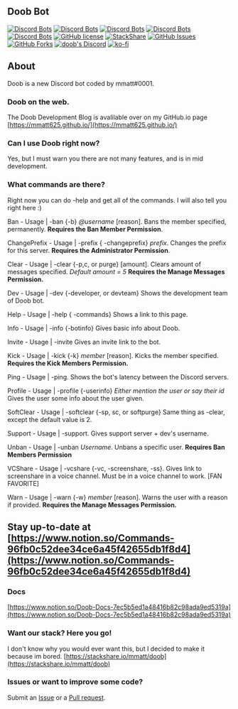 ## Doob Bot

[![Discord Bots](https://top.gg/api/widget/status/680606346952966177.svg)](https://top.gg/bot/680606346952966177) [![Discord Bots](https://top.gg/api/widget/upvotes/680606346952966177.svg?noavatar=true)](https://top.gg/bot/680606346952966177) [![Discord Bots](https://top.gg/api/widget/lib/680606346952966177.svg?noavatar=true)](https://top.gg/bot/680606346952966177) [![Discord Bots](https://discordbots.org/api/widget/owner/680606346952966177.svg?noavatar=true)](https:/top.gg/bot/680606346952966177) [![Discord Bots](https://top.gg/api/widget/servers/680606346952966177.svg?noavatar=true)](https://top.gg/bot/680606346952966177) [![GitHub license](https://img.shields.io/github/license/mmatt625/doob.svg)](https://github.com/mmatt625/doob/blob/master/LICENSE) [![StackShare](http://img.shields.io/badge/tech-stack-0690fa.svg?style=flat)](https://stackshare.io/mmatt/doob) [![GitHub Issues](https://img.shields.io/github/issues/mmatt625/doob)](https://github.com/mmatt625/doob/issues) [![GitHub Forks](https://img.shields.io/github/forks/mmatt625/doob)](https://github.com/mmatt625/doob/network/members) [![doob&apos;s Discord](https://discordapp.com/api/guilds/702352937980133386/widget.png?style=shield)](https://discord.gg/ryTYWjD) [![ko-fi](https://www.ko-fi.com/img/githubbutton_sm.svg)](https://ko-fi.com/mmatt)

## About

Doob is a new Discord bot coded by mmatt\#0001.

### Doob on the web.

The Doob Development Blog is avalilable over on my GitHub.io page [https://mmatt625.github.io/](https://mmatt625.github.io/)

### Can I use Doob right now?

Yes, but I must warn you there are not many features, and is in mid development.

### What commands are there?

Right now you can do -help and get all of the commands. I will also tell you right here :\)

Ban - Usage \| -ban {-b} _@username_ \[reason\]. Bans the member specified, permanently. **Requires the Ban Member Permission**.

ChangePrefix - Usage \| -prefix { -changeprefix} _prefix_. Changes the prefix for this server. **Requires the Administrator Permission**.

Clear - Usage \| -clear {-p,c, or purge} \[amount\]. Clears amount of messages specified. _Default amount = 5_ **Requires the Manage Messages Permission.**

Dev - Usage \| -dev {-developer, or devteam} Shows the development team of Doob bot.

Help - Usage \| -help { -commands} Shows a link to this page.

Info - Usage \| -info {-botinfo} Gives basic info about Doob.

Invite - Usage \| -invite Gives an invite link to the bot.

Kick - Usage \| -kick {-k} _member_ \[reason\]. Kicks the member specified. **Requires the Kick Members Permission.**

Ping - Usage \| -ping. Shows the bot's latency between the Discord servers.

Profile - Usage \| -profile {-userinfo} _Either mention the user or say their id_ Gives the user some info about the user given.

SoftClear - Usage \| -softclear {-sp, sc, or softpurge} Same thing as -clear, except the default value is 2.

Support - Usage \| -support. Gives support server + dev's username.

Unban - Usage \| -unban _Username_. Unbans a specific user. **Requires Ban Members Permission**

VCShare - Usage \| -vcshare {-vc, -screenshare, -ss}. Gives link to screenshare in a voice channel. Must be in a voice channel to work. \[FAN FAVORITE\]

Warn - Usage \| -warn {-w} _member_ \[reason\]. Warns the user with a reason if provided. **Requires the Manage Messages Permission.**

## Stay up-to-date at [https://www.notion.so/Commands-96fb0c52dee34ce6a45f42655db1f8d4](https://www.notion.so/Commands-96fb0c52dee34ce6a45f42655db1f8d4)

### Docs

[https://www.notion.so/Doob-Docs-7ec5b5ed1a48416b82c98ada9ed5319a](https://www.notion.so/Doob-Docs-7ec5b5ed1a48416b82c98ada9ed5319a)

### Want our stack? Here you go!

I don't know why you would ever want this, but I decided to make it because im bored. [https://stackshare.io/mmatt/doob](https://stackshare.io/mmatt/doob)

### Issues or want to improve some code?

Submit an [Issue](https://gitlab.com/mmatt625/doob/issues) or a [Pull request](https://gitlab.com/mmatt625/doob/-/merge_requests).

